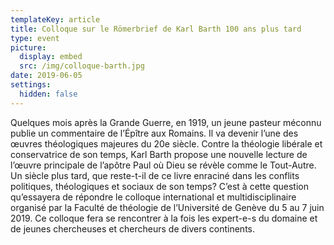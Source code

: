 ```yaml
---
templateKey: article
title: Colloque sur le Römerbrief de Karl Barth 100 ans plus tard
type: event
picture:
  display: embed
  src: /img/colloque-barth.jpg
date: 2019-06-05
settings:
  hidden: false
---
```

Quelques mois après la Grande Guerre, en 1919, un jeune pasteur méconnu publie un commentaire de l’Épître aux Romains. Il va devenir l’une des œuvres théologiques majeures du 20e siècle. Contre la théologie libérale et conservatrice de son temps, Karl Barth propose une nouvelle lecture de l’œuvre principale de l’apôtre Paul où Dieu se révèle comme le Tout-Autre. Un siècle plus tard, que reste-t-il de ce livre enraciné dans les conflits politiques, théologiques et sociaux de son temps? C’est à cette question qu’essayera de répondre le colloque international et multidisciplinaire organisé par la Faculté de théologie de l’Université de Genève du 5 au 7 juin 2019. Ce colloque fera se rencontrer à la fois les expert-e-s du domaine et de jeunes chercheuses et chercheurs de divers continents.